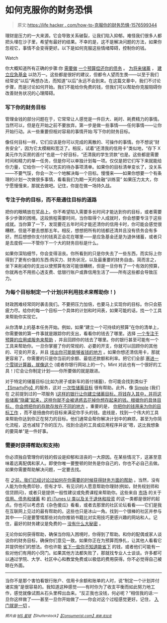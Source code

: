 # 如何克服你的财务恐惧

> 原文:[https://life hacker . com/how-to-克服你的财务恐惧-1576599344](https://lifehacker.com/how-to-overcome-your-financial-fears-1576599344)

理财是压力的一大来源。它会导致关系破裂，让我们陷入抑郁。难怪我们很多人都把头埋在沙子里，希望有最好的结果。不幸的是，这不是解决问题的方法，如果你忽视它，事情不会变得更好。以下是如何克服这些情绪障碍，控制你的钱。

Watch

你大概知道所有正确的步骤:你 [需要做](https://lifehacker.com/adult-budgeting-101-how-to-create-your-first-budget-in-1440446091) [一个预算](http://twocents.lifehacker.com/how-to-budget-when-you-re-broke-1561620381)[偿还你的债务](http://lifehacker.com/how-to-pay-off-your-debt-using-the-stack-method-576070292) 。 [为将来储蓄](http://lifehacker.com/how-do-you-save-for-the-future-and-pay-down-debt-at-the-5993036) ， [建立应急基金](http://lifehacker.com/step-by-step-guide-to-a-healthy-emergency-fund-5165080) 以防万一。这些都是很好的建议，但都令人望而生畏——以至于我们经常说“以后”再想办法，而知道“以后”永远不会到来。在这篇文章中，我们不讨论步骤，而是讨论如何开始。我们不能给你免费的钱，但我们可以帮助你克服阻碍你改善财务状况的心理障碍。

### 写下你的财务目标

管理金钱的部分问题在于，它常常让人感觉是一件巨大、耗时、耗费精力的事情。当然可以，但是在开始之前不要放弃。第一步是做一些事情——任何事情——让你开始行动。从一些重要但相对容易的事情开始:写下你的财务目标。

像任何目标一样，它们应该是你可以完成的离散的、可操作的事情。你不想说“财务安全”，因为它太模糊和宽泛了。相反，试着“还清我的信用卡”类似地，“存下 X 美元作为买房的首付”也是一个好目标，“还清我的学生贷款”也是。这些都是需要时间和精力的单一任务，但是你可以单独计划每一项。仅仅是把它们写下来就能给你力量，它给你一个可以充实的待办事项清单。如果你的目标清单变长了，没关系——不要气馁，你会一次一个地解决每一个目标。慢慢来——如果你想要一个有条理的计划一次做很多事情，看看我们为期一天的金融“训练营” 如果压力太大，你宁愿慢慢来，那就去做吧。记住，你是在做一场持久战。

### 专注于你的目标，而不是通往目标的道路

把你的眼睛放在奖品上。你不希望陷入需要多长时间才能达到你的目标，或者需要多少步骤的困境。这段旅程需要时间，当你取得个人成就时，你会想要专注于这些成就。当你算了一下，发现要花五年时间才能还清你的信用卡时，你可能会感觉很糟糕，但是不要去想那五年。相反，想想把所有的钱都还清并且没有债务会有多好。然后想想你支付的钱真正会花在哪里——是应急基金还是为退休储蓄，或者只是去度假——不管你下一个大的财务目标是什么。

如果你深陷细节，你会变得沮丧。你所看到的只是你失去了一些东西，而实际上你得到了更有价值的东西:购买力、财务状况，以及最重要的财务自由。简而言之，坐下来削减你的支出以使预算有效可能很糟糕，但是一旦你有了一个有效的预算，你就再也不用担心透支费、低银行账户或靠信用生活了——所有这些都会导致压力。

### 为每个目标制定一个计划(并利用技术来帮助你！)

财政困难经常同时袭击我们。不要把压力加倍，也要马上实现你的目标。你只会筋疲力尽。给你的每一个目标一个具体的计划和时间表，如果可能的话，找一个工具来帮助你实现它。

从你清单上的基本任务开始。例如，如果“建立一个可持续的预算”在你的清单上，你需要做的第一件事就是跟踪你的支出，看看你的钱去了哪里。选择 [一个专注于预算的应用或服务来帮助](https://lifehacker.com/five-best-personal-finance-tools-5828438) ，并且回顾你的钱去了哪里。你的银行甚至可能有一个工具来帮助你。一旦你掌握了你的常规的、必要的开支，你就可以回顾你的其他的、可变的开支，并且 [找出你可能能够省钱的地方](http://lifehacker.com/how-to-create-and-stick-to-a-realistic-budget-with-mi-5725282) 。如果你想还清信用卡，那就更容易了。你需要的只是你当前的余额、最低还款额和利率。把它们全部 [塞进一个雪球计算器，就像这个](http://lifehacker.com/download-this-snowball-debt-calculator-and-plan-to-get-1309942724) (或者你银行网站上的一个。Mint 对此也有一个很好的工具！)它会让你制定计划——你所要做的就是跟进。

对于特定的储蓄目标(比如为房子或新车的首付储蓄)，你可能会找到类似于[【SmartyPig】](https://www.smartypig.com/)的服务，这对 [一次性储蓄目标](https://lifehacker.com/smartypig-is-an-online-savings-account-for-single-shot-5645781) 很有帮助。此外，像 [Simple](https://www.simple.com/) (我们在 之前提到过的一项服务 [)这样的银行让你建立储蓄目标，将钱存入其中，并将这些储蓄“隐藏”起来，这样你就不会被诱惑去花掉你想存起来的钱。根据你的具体目标，](http://lifehacker.com/simple-is-banking-2-0-and-weve-got-priority-access-5979785) [你会想把你的存款存放在不同的地方](http://twocents.lifehacker.com/the-best-place-to-park-your-money-based-on-your-saving-1543781226) 。重要的是， [你把你的钱用来为你的目标工作](http://lifehacker.com/how-to-put-your-money-to-work-for-you-beyond-the-basic-5914208) ，而不是扭曲你的目标来满足你手头的钱。底线是，找到一个伟大的工具来帮助你达到你正在努力的目标。他们通常会帮你解决计划中的麻烦，甚至为你简化流程，这也减轻了你的压力。找到合适的工具或应用程序并说“嗯，这比我想象的要简单”是一件好事。

### 需要时获得帮助(和支持)

你必须独自管理你的钱的假设是抑郁和沮丧的一大原因。在某些情况下，这甚至意味着远离配偶和家人。即使你唯一要整顿的财务是你自己的，你也不必自己去做。如果你需要帮助解决问题，一定要去找。

在 [之前，我们已经讨论过如何在你需要的时候获得财务方面的帮助](https://lifehacker.com/how-can-i-get-help-with-my-finances-1426785493) 。当然，没有人能为你免费印钞，但有才华、有见识的人愿意帮助你理财(例如，财务规划师和信贷顾问)，或者只是提供一般性建议或免费课程来帮助你。这些来自 [市场](http://www.marketplace.org/) 的关于 [信用、债务和储蓄](https://itunes.apple.com/us/itunes-u/money-101-credit-debt-saving/id387561742?mt=10) 和 [的 iTunes U 类以及关于退休和投资](https://itunes.apple.com/us/itunes-u/money-101-retirement-investing/id387561732?mt=10) 的这一类都是很好的起点。你也可以考虑去《杂色傻瓜》看看，或者去那里的社区论坛看看——它们是我在互联网上见过的最有帮助的。这些也只是冰山一角。找到一个很棒的社区并参与其中——只是要警惕那些对向你推销书籍比对实用技巧更感兴趣的网站和人。记住，最好的财务建议是免费的— [没有什么大秘密](http://lifehacker.com/stop-falling-for-secret-financial-advice-1573114275) 。

无论你如何获得帮助，确保当你陷入困境时，你得到了帮助。和你的配偶或家人谈谈你的财务目标，确保你们意见一致。如果你正在为预算而挣扎，让其他人看看它并提供他们的想法。你也许能 [省下一些你不知道能省下](https://lifehacker.com/a-bill-by-bill-guide-to-saving-money-on-your-monthly-ex-5823762) 的钱，或者他们可能有一些对他们有用的小窍门。如果其他方法都失败了，那就找专业人士谈谈。许多都可以通过学院、大学、社区中心和教堂免费或以极低的费用获得。你不必觉得自己被晾在外面。

* * *

当你不是那个害怕看银行账户、信用卡余额和账单的人时，说“制定一个计划并付诸实施”是很容易的。我知道这种感觉——有时你为了收支平衡而如此努力地工作，感觉就像试图从石头里榨出血来。“反正我也没钱，何必呢？”相信我的话:一旦你这样做了——甚至一旦你开始做了——你会对这个过程感觉更好。记住， [入门就是一切](https://lifehacker.com/getting-started-is-everything-5892576) 。

*<small>照片由</small>* [*<small>MS 星球</small>*](http://www.shutterstock.com/pic.mhtml?id=192076244&src=id)*<small>【Shutterstock】</small>*[*<small>【Consumerist.com】</small>*](https://www.flickr.com/photos/consumerist/4406234952)*<small>[*<small>蔡斯·克拉克</small>*](https://www.flickr.com/photos/chasblackman/8502151556/)*<small></small>*</small>*

<small><small></small></small>